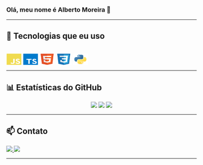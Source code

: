 ### Olá, meu nome é **Alberto Moreira** 👋

---

## 🚀 Tecnologias que eu uso

<div style="display: inline_block"><br>
  <img align="center" alt="alberto-Js" height="30" width="40" src="https://raw.githubusercontent.com/devicons/devicon/master/icons/javascript/javascript-plain.svg">
  <img align="center" alt="alberto-Ts" height="30" width="40" src="https://raw.githubusercontent.com/devicons/devicon/master/icons/typescript/typescript-plain.svg">
  <img align="center" alt="alberto-HTML" height="30" width="40" src="https://raw.githubusercontent.com/devicons/devicon/master/icons/html5/html5-original.svg">
  <img align="center" alt="alberto-CSS" height="30" width="40" src="https://raw.githubusercontent.com/devicons/devicon/master/icons/css3/css3-original.svg">
  <img align="center" alt="alberto-Python" height="30" width="40" src="https://raw.githubusercontent.com/devicons/devicon/master/icons/python/python-original.svg">
</div>

---

## 📊 Estatísticas do GitHub

<div align="center">

  <!-- GitHub Stats -->
  <img height="180em" src="https://github-readme-stats.vercel.app/api?username=albertodomi&show_icons=true&theme=react&hide_border=true&count_private=true"/>

  <!-- Streak Stats -->
  <img height="180em" src="https://streak-stats.demolab.com?user=albertodomi&theme=react&hide_border=true"/>

  <!-- Top Languages -->
  <img height="180em" src="https://github-readme-stats.vercel.app/api/top-langs/?username=albertodomi&layout=compact&theme=react&hide_border=true&langs_count=6"/>
</div>

---

## 📫 Contato

<div>
  <a href="mailto:albertodomingos205@gmail.com" target="_blank">
    <img loading="lazy" src="https://img.shields.io/badge/Gmail-D14836?style=for-the-badge&logo=gmail&logoColor=white" target="_blank">
  </a>
  <a href="https://www.linkedin.com/in/alberto-domingos-b2b9721bb/" target="_blank">
    <img loading="lazy" src="https://img.shields.io/badge/-LinkedIn-%230077B5?style=for-the-badge&logo=linkedin&logoColor=white" target="_blank">
  </a>
</div>

---
